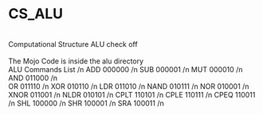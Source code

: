 # CS_ALU
<br>Computational Structure ALU check off </br>
<br>The Mojo Code is inside the alu directory</br>
ALU Commands List /n
ADD			000000 /n
SUB			000001 /n
MUT			000010 /n
AND			011000 /n	
OR			011110 /n
XOR			010110 /n
LDR			011010 /n
NAND		010111 /n
NOR			010001 /n
XNOR		011001 /n
NLDR		010101 /n
CPLT		110101 /n
CPLE		110111 /n
CPEQ		110011 /n
SHL			100000 /n
SHR			100001 /n
SRA			100011 /n
